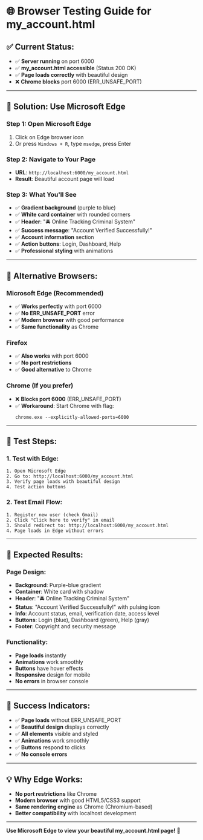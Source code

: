 # 🌐 Browser Testing Guide for my_account.html

## ✅ **Current Status:**
- ✅ **Server running** on port 6000
- ✅ **my_account.html accessible** (Status 200 OK)
- ✅ **Page loads correctly** with beautiful design
- ❌ **Chrome blocks** port 6000 (ERR_UNSAFE_PORT)

---

## 🎯 **Solution: Use Microsoft Edge**

### **Step 1: Open Microsoft Edge**
1. Click on Edge browser icon
2. Or press `Windows + R`, type `msedge`, press Enter

### **Step 2: Navigate to Your Page**
- **URL**: `http://localhost:6000/my_account.html`
- **Result**: Beautiful account page will load

### **Step 3: What You'll See**
- ✅ **Gradient background** (purple to blue)
- ✅ **White card container** with rounded corners
- ✅ **Header**: "🚔 Online Tracking Criminal System"
- ✅ **Success message**: "Account Verified Successfully!"
- ✅ **Account information** section
- ✅ **Action buttons**: Login, Dashboard, Help
- ✅ **Professional styling** with animations

---

## 🔄 **Alternative Browsers:**

### **Microsoft Edge (Recommended)**
- ✅ **Works perfectly** with port 6000
- ✅ **No ERR_UNSAFE_PORT** error
- ✅ **Modern browser** with good performance
- ✅ **Same functionality** as Chrome

### **Firefox**
- ✅ **Also works** with port 6000
- ✅ **No port restrictions**
- ✅ **Good alternative** to Chrome

### **Chrome (If you prefer)**
- ❌ **Blocks port 6000** (ERR_UNSAFE_PORT)
- ✅ **Workaround**: Start Chrome with flag:
  ```
  chrome.exe --explicitly-allowed-ports=6000
  ```

---

## 🧪 **Test Steps:**

### **1. Test with Edge:**
```
1. Open Microsoft Edge
2. Go to: http://localhost:6000/my_account.html
3. Verify page loads with beautiful design
4. Test action buttons
```

### **2. Test Email Flow:**
```
1. Register new user (check Gmail)
2. Click "Click here to verify" in email
3. Should redirect to: http://localhost:6000/my_account.html
4. Page loads in Edge without errors
```

---

## 📱 **Expected Results:**

### **Page Design:**
- **Background**: Purple-blue gradient
- **Container**: White card with shadow
- **Header**: "🚔 Online Tracking Criminal System"
- **Status**: "Account Verified Successfully!" with pulsing icon
- **Info**: Account status, email, verification date, access level
- **Buttons**: Login (blue), Dashboard (green), Help (gray)
- **Footer**: Copyright and security message

### **Functionality:**
- **Page loads** instantly
- **Animations** work smoothly
- **Buttons** have hover effects
- **Responsive** design for mobile
- **No errors** in browser console

---

## 🎉 **Success Indicators:**

- ✅ **Page loads** without ERR_UNSAFE_PORT
- ✅ **Beautiful design** displays correctly
- ✅ **All elements** visible and styled
- ✅ **Animations** work smoothly
- ✅ **Buttons** respond to clicks
- ✅ **No console errors**

---

## 💡 **Why Edge Works:**

- **No port restrictions** like Chrome
- **Modern browser** with good HTML5/CSS3 support
- **Same rendering engine** as Chrome (Chromium-based)
- **Better compatibility** with localhost development

---

**Use Microsoft Edge to view your beautiful my_account.html page!** 🚀

